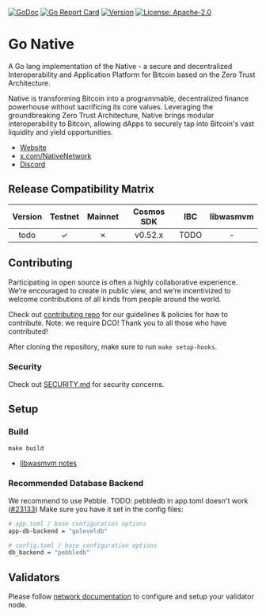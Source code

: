 <!-- markdownlint-disable MD041 -->
<!-- markdownlint-disable MD013 -->

[![GoDoc](https://img.shields.io/badge/godoc-reference-blue?style=flat-square&logo=go)](https://godoc.org/https://github.com/gonative-cc/gonative)
[![Go Report Card](https://goreportcard.com/badge/github.com/gonative-cc/gonative?style=flat-square)](https://goreportcard.com/report/https://github.com/gonative-cc/gonative)
[![Version](https://img.shields.io/github/tag/gonative-cc/gonative.svg?style=flat-square)](https://github.com/gonative-cc/gonative/releases/latest)
[![License: Apache-2.0](https://img.shields.io/github/license/gonative-cc/gonative.svg?style=flat-square)](https://github.com/gonative-cc/gonative/blob/main/LICENSE)

# Go Native

A Go lang implementation of the Native - a secure and decentralized Interoperability and Application Platform for Bitcoin based on the Zero Trust Architecture.

Native is transforming Bitcoin into a programmable, decentralized finance powerhouse without sacrificing its core values. Leveraging the groundbreaking Zero Trust Architecture, Native brings modular interoperability to Bitcoin, allowing dApps to securely tap into Bitcoin's vast liquidity and yield opportunities.

- [Website](https://www.gonative.cc/)
- [x.com/NativeNetwork](https://x.com/NativeNetwork)
- [Discord](https://discord.com/invite/gonative)

## Release Compatibility Matrix

| Version | Testnet | Mainnet | Cosmos SDK | IBC  | libwasmvm |
| :-----: | :-----: | :-----: | :--------: | :--: | :-------: |
|  todo   |    ✓    |    ✗    |  v0.52.x   | TODO |     -     |

## Contributing

Participating in open source is often a highly collaborative experience. We’re encouraged to create in public view, and we’re incentivized to welcome contributions of all kinds from people around the world.

Check out [contributing repo](https://github.com/gonative-cc/contributig) for our guidelines & policies for how to contribute. Note: we require DCO! Thank you to all those who have contributed!

After cloning the repository, make sure to run `make setup-hooks`.

### Security

Check out [SECURITY.md](./SECURITY.md) for security concerns.

## Setup

### Build

```shell
make build
```

- [libwasmvm notes](https://github.com/gonative-cc/network-docs/blob/master/validator.md#libwasmvm)

### Recommended Database Backend

We recommend to use Pebble. TODO: pebbledb in app.toml doesn't work ([#23133](https://github.com/cosmos/cosmos-sdk/issues/23133))
Make sure you have it set in the config files:

```bash
# app.toml / base configuration options
app-db-backend = "goleveldb"

# config.toml / base configuration options
db_backend = "pebbledb"
```

## Validators

Please follow [network documentation](https://github.com/gonative-cc/network-docs) to configure and setup your validator node.
